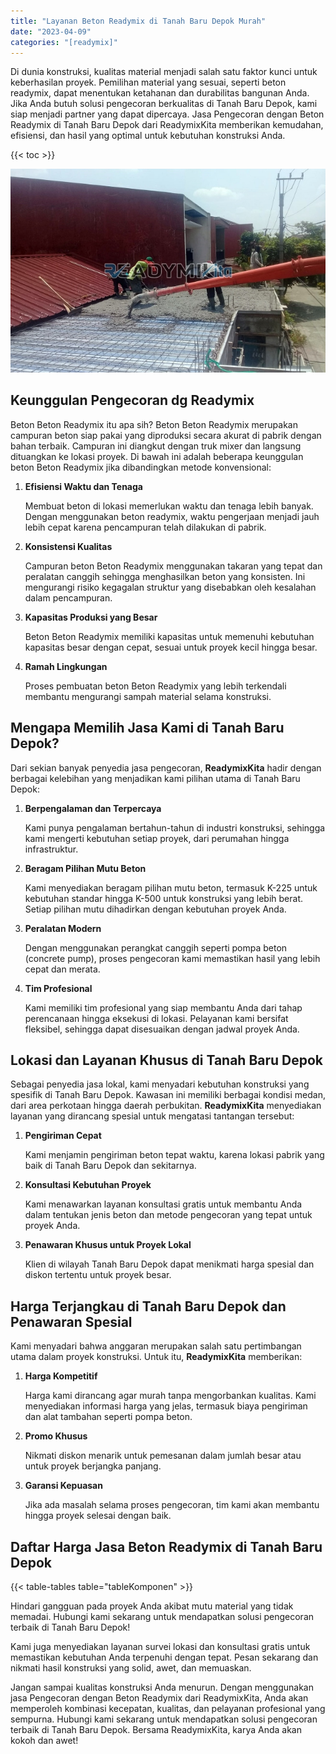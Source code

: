 ```yaml
---
title: "Layanan Beton Readymix di Tanah Baru Depok Murah"
date: "2023-04-09"
categories: "[readymix]"
---
```


Di dunia konstruksi, kualitas material menjadi salah satu faktor kunci untuk keberhasilan proyek. Pemilihan material yang sesuai, seperti beton readymix, dapat menentukan ketahanan dan durabilitas bangunan Anda. Jika Anda butuh solusi pengecoran berkualitas di Tanah Baru Depok, kami siap menjadi partner yang dapat dipercaya. Jasa Pengecoran dengan Beton Readymix di Tanah Baru Depok dari ReadymixKita memberikan kemudahan, efisiensi, dan hasil yang optimal untuk kebutuhan konstruksi Anda.

{{< toc >}}

![Layanan Beton Readymix di Tanah Baru Depok Murah](/images/readymix/cor-readymix-08.jpg)

## Keunggulan Pengecoran dg Readymix

Beton Beton Readymix itu apa sih? Beton Beton Readymix merupakan campuran beton siap pakai yang diproduksi secara akurat di pabrik dengan bahan terbaik. Campuran ini diangkut dengan truk mixer dan langsung dituangkan ke lokasi proyek. Di bawah ini adalah beberapa keunggulan beton Beton Readymix jika dibandingkan metode konvensional:

1. **Efisiensi Waktu dan Tenaga**

   Membuat beton di lokasi memerlukan waktu dan tenaga lebih banyak. Dengan menggunakan beton readymix, waktu pengerjaan menjadi jauh lebih cepat karena pencampuran telah dilakukan di pabrik.

2. **Konsistensi Kualitas**

   Campuran beton Beton Readymix menggunakan takaran yang tepat dan peralatan canggih sehingga menghasilkan beton yang konsisten. Ini mengurangi risiko kegagalan struktur yang disebabkan oleh kesalahan dalam pencampuran.

3. **Kapasitas Produksi yang Besar**

   Beton Beton Readymix memiliki kapasitas untuk memenuhi kebutuhan kapasitas besar dengan cepat, sesuai untuk proyek kecil hingga besar.

4. **Ramah Lingkungan**

   Proses pembuatan beton Beton Readymix yang lebih terkendali membantu mengurangi sampah material selama konstruksi.

## Mengapa Memilih Jasa Kami di Tanah Baru Depok?

Dari sekian banyak penyedia jasa pengecoran, **ReadymixKita** hadir dengan berbagai kelebihan yang menjadikan kami pilihan utama di Tanah Baru Depok:

1. **Berpengalaman dan Terpercaya**

   Kami punya pengalaman bertahun-tahun di industri konstruksi, sehingga kami mengerti kebutuhan setiap proyek, dari perumahan hingga infrastruktur.

2. **Beragam Pilihan Mutu Beton**

   Kami menyediakan beragam pilihan mutu beton, termasuk K-225 untuk kebutuhan standar hingga K-500 untuk konstruksi yang lebih berat. Setiap pilihan mutu dihadirkan dengan kebutuhan proyek Anda.

3. **Peralatan Modern**

   Dengan menggunakan perangkat canggih seperti pompa beton (concrete pump), proses pengecoran kami memastikan hasil yang lebih cepat dan merata.

4. **Tim Profesional**

   Kami memiliki tim profesional yang siap membantu Anda dari tahap perencanaan hingga eksekusi di lokasi. Pelayanan kami bersifat fleksibel, sehingga dapat disesuaikan dengan jadwal proyek Anda.

## Lokasi dan Layanan Khusus di Tanah Baru Depok

Sebagai penyedia jasa lokal, kami menyadari kebutuhan konstruksi yang spesifik di Tanah Baru Depok. Kawasan ini memiliki berbagai kondisi medan, dari area perkotaan hingga daerah perbukitan. **ReadymixKita** menyediakan layanan yang dirancang spesial untuk mengatasi tantangan tersebut:

1. **Pengiriman Cepat**

   Kami menjamin pengiriman beton tepat waktu, karena lokasi pabrik yang baik di Tanah Baru Depok dan sekitarnya.

2. **Konsultasi Kebutuhan Proyek**

   Kami menawarkan layanan konsultasi gratis untuk membantu Anda dalam tentukan jenis beton dan metode pengecoran yang tepat untuk proyek Anda.

3. **Penawaran Khusus untuk Proyek Lokal**

   Klien di wilayah Tanah Baru Depok dapat menikmati harga spesial dan diskon tertentu untuk proyek besar.

## Harga Terjangkau di Tanah Baru Depok dan Penawaran Spesial

Kami menyadari bahwa anggaran merupakan salah satu pertimbangan utama dalam proyek konstruksi. Untuk itu, **ReadymixKita** memberikan:

1. **Harga Kompetitif**

   Harga kami dirancang agar murah tanpa mengorbankan kualitas. Kami menyediakan informasi harga yang jelas, termasuk biaya pengiriman dan alat tambahan seperti pompa beton.

2. **Promo Khusus**

   Nikmati diskon menarik untuk pemesanan dalam jumlah besar atau untuk proyek berjangka panjang.

3. **Garansi Kepuasan**

   Jika ada masalah selama proses pengecoran, tim kami akan membantu hingga proyek selesai dengan baik.

## Daftar Harga Jasa Beton Readymix di Tanah Baru Depok

{{< table-tables table="tableKomponen" >}}

Hindari gangguan pada proyek Anda akibat mutu material yang tidak memadai. Hubungi kami sekarang untuk mendapatkan solusi pengecoran terbaik di Tanah Baru Depok!

Kami juga menyediakan layanan survei lokasi dan konsultasi gratis untuk memastikan kebutuhan Anda terpenuhi dengan tepat. Pesan sekarang dan nikmati hasil konstruksi yang solid, awet, dan memuaskan.

Jangan sampai kualitas konstruksi Anda menurun. Dengan menggunakan jasa Pengecoran dengan Beton Readymix dari ReadymixKita, Anda akan memperoleh kombinasi kecepatan, kualitas, dan pelayanan profesional yang sempurna. Hubungi kami sekarang untuk mendapatkan solusi pengecoran terbaik di Tanah Baru Depok. Bersama ReadymixKita, karya Anda akan kokoh dan awet!